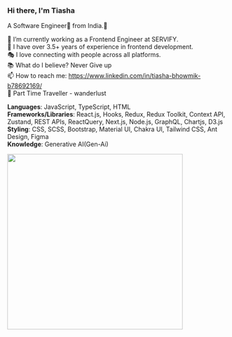 ### Hi there, I'm Tiasha <br/>
A Software Engineer🎯 from India.👋  <br/>

💼 I’m currently working as a Frontend Engineer at SERVIFY.<br/>
🎒 I have over 3.5+ years of experience in frontend development.<br/>
🎭 I love connecting with people across all platforms.<br/>
📚 What do I believe? Never Give up <br/>
📫 How to reach me: https://www.linkedin.com/in/tiasha-bhowmik-b78692169/  <br/>
🎥 Part Time Traveller - wanderlust<br/>

**Languages**: JavaScript, TypeScript, HTML <br/>
**Frameworks/Libraries**: React.js, Hooks, Redux, Redux Toolkit, Context API, Zustand, REST APIs, ReactQuery, Next.js, Node.js, GraphQL, Chartjs, D3.js<br/>
**Styling**: CSS, SCSS, Bootstrap, Material UI, Chakra UI, Tailwind CSS, Ant Design, Figma<br/>
**Knowledge**: Generative AI(Gen-Ai)

<img src="https://github-readme-stats.vercel.app/api?username=bhowmiktiasha&show_icons=true&theme=radical&rank_icon=github" width="400">


<!--
**bhowmiktiasha/bhowmiktiasha** is a ✨ _special_ ✨ repository because its `README.md` (this file) appears on your GitHub profile.

Here are some ideas to get you started:

- 🔭 I’m currently working on ...
- 🌱 I’m currently learning ...
- 👯 I’m looking to collaborate on ...
- 🤔 I’m looking for help with ...
- 💬 Ask me about ...
- 📫 How to reach me: ...
- 😄 Pronouns: ...
- ⚡ Fun fact: ...
-->
